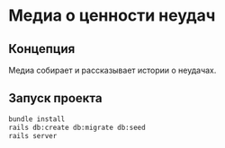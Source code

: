 # Медиа о ценности неудач

## Концепция

Медиа собирает и рассказывает истории о неудачах.

## Запуск проекта

```bash
bundle install
rails db:create db:migrate db:seed
rails server
```
